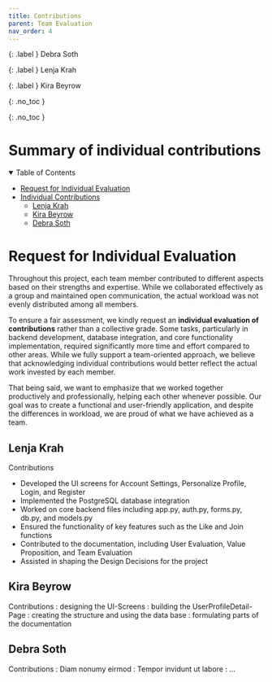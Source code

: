 ```yaml
---
title: Contributions
parent: Team Evaluation
nav_order: 4
---
```


{: .label }
Debra Soth

{: .label }
Lenja Krah

{: .label }
Kira Beyrow

{: .no_toc }

{: .no_toc }
# Summary of individual contributions

<details open markdown="block">
<summary>Table of Contents</summary>

- [Request for Individual Evaluation](#request-for-individual-evaluation)  
- [Individual Contributions](#individual-contributions)  
  - [Lenja Krah](#lenja-krah)  
  - [Kira Beyrow](#kira-beyrow)  
  - [Debra Soth](#debra-soth)  

</details>

# Request for Individual Evaluation
Throughout this project, each team member contributed to different aspects based on their strengths and expertise. While we collaborated effectively as a group and maintained open communication, the actual workload was not evenly distributed among all members.

To ensure a fair assessment, we kindly request an **individual evaluation of contributions** rather than a collective grade. Some tasks, particularly in backend development, database integration, and core functionality implementation, required significantly more time and effort compared to other areas. While we fully support a team-oriented approach, we believe that acknowledging individual contributions would better reflect the actual work invested by each member.

That being said, we want to emphasize that we worked together productively and professionally, helping each other whenever possible. Our goal was to create a functional and user-friendly application, and despite the differences in workload, we are proud of what we have achieved as a team.

## Lenja Krah

Contributions
- Developed the UI screens for Account Settings, Personalize Profile, Login, and Register
- Implemented the PostgreSQL database integration
- Worked on core backend files including app.py, auth.py, forms.py, db.py, and models.py
- Ensured the functionality of key features such as the Like and Join functions
- Contributed to the documentation, including User Evaluation, Value Proposition, and Team Evaluation
- Assisted in shaping the Design Decisions for the project

## Kira Beyrow

Contributions
: designing the UI-Screens
: building the UserProfileDetail-Page
: creating the structure and using the data base
: formulating parts of the documentation

## Debra Soth

Contributions
: Diam nonumy eirmod
: Tempor invidunt ut labore
: ...
